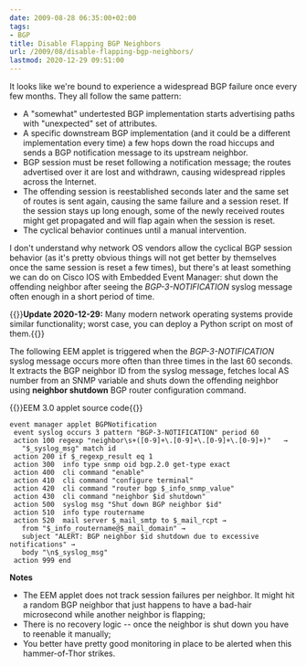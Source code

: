```yaml
---
date: 2009-08-28 06:35:00+02:00
tags:
- BGP
title: Disable Flapping BGP Neighbors
url: /2009/08/disable-flapping-bgp-neighbors/
lastmod: 2020-12-29 09:51:00
---
```

It looks like we're bound to experience a widespread BGP failure once every few months. They all follow the same pattern:

-   A "somewhat" undertested BGP implementation starts advertising paths with "unexpected" set of attributes.
-   A specific downstream BGP implementation (and it could be a different implementation every time) a few hops down the road hiccups and sends a BGP notification message to its upstream neighbor.
-   BGP session must be reset following a notification message; the routes advertised over it are lost and withdrawn, causing widespread ripples across the Internet.
-   The offending session is reestablished seconds later and the same set of routes is sent again, causing the same failure and a session reset. If the session stays up long enough, some of the newly received routes might get propagated and will flap again when the session is reset.
-   The cyclical behavior continues until a manual intervention.
<!--more-->
I don't understand why network OS vendors allow the cyclical BGP session behavior (as it's pretty obvious things will not get better by themselves once the same session is reset a few times), but there's at least something we can do on Cisco IOS with Embedded Event Manager: shut down the offending neighbor after seeing the *BGP-3-NOTIFICATION* syslog message often enough in a short period of time.

{{<note update>}}**Update 2020-12-29:** Many modern network operating systems provide similar functionality; worst case, you can deploy a Python script on most of them.{{</note>}}

The following EEM applet is triggered when the *BGP-3-NOTIFICATION* syslog message occurs more often than three times in the last 60 seconds. It extracts the BGP neighbor ID from the syslog message, fetches local AS number from an SNMP variable and shuts down the offending neighbor using **neighbor shutdown** BGP router configuration command.

{{<cc>}}EEM 3.0 applet source code{{</cc>}}
```
event manager applet BGPNotification
 event syslog occurs 3 pattern "BGP-3-NOTIFICATION" period 60
 action 100 regexp "neighbor\s+([0-9]+\.[0-9]+\.[0-9]+\.[0-9]+)"   →
   "$_syslog_msg" match id
 action 200 if $_regexp_result eq 1
 action 300  info type snmp oid bgp.2.0 get-type exact
 action 400  cli command "enable"
 action 410  cli command "configure terminal"
 action 420  cli command "router bgp $_info_snmp_value"
 action 430  cli command "neighbor $id shutdown"
 action 500  syslog msg "Shut down BGP neighbor $id"
 action 510  info type routername
 action 520  mail server $_mail_smtp to $_mail_rcpt →
   from "$_info_routername@$_mail_domain" →
   subject "ALERT: BGP neighbor $id shutdown due to excessive notifications" →
   body "\n$_syslog_msg"
 action 999 end 
```

**Notes**

* The EEM applet does not track session failures per neighbor. It might hit a random BGP neighbor that just happens to have a bad-hair microsecond while another neighbor is flapping;
* There is no recovery logic -- once the neighbor is shut down you have to reenable it manually;
* You better have pretty good monitoring in place to be alerted when this hammer-of-Thor strikes.
